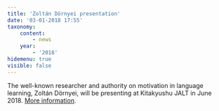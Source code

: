 ```yaml
---
title: 'Zoltán Dörnyei presentation'
date: '03-01-2018 17:55'
taxonomy:
    content:
        - news
    year:
        - '2018'
hidemenu: true
visible: false
---
```


The well-known researcher and authority on motivation in language learning, Zoltán Dörnyei, will be presenting at Kitakyushu JALT in June 2018. [More information](/content/special-event-in-june-2018).
